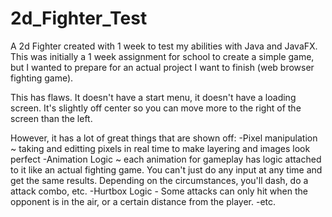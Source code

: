 # 2d_Fighter_Test
A 2d Fighter created with 1 week to test my abilities with Java and JavaFX. This was initially a 1 week assignment for school to create a simple game, but I wanted to prepare for an actual project I want to finish (web browser fighting game).

This has flaws. It doesn't have a start menu, it doesn't have a loading screen. It's slightly off center so you can move more to the right of the screen than the left.

However, it has a lot of great things that are shown off:
-Pixel manipulation ~ taking and editting pixels in real time to make layering and images look perfect
-Animation Logic ~ each animation for gameplay has logic attached to it like an actual fighting game. You can't just do any input at any time and get the same results.
Depending on the circumstances, you'll dash, do a attack combo, etc.
-Hurtbox Logic - Some attacks can only hit when the opponent is in the air, or a certain distance from the player. 
-etc.
